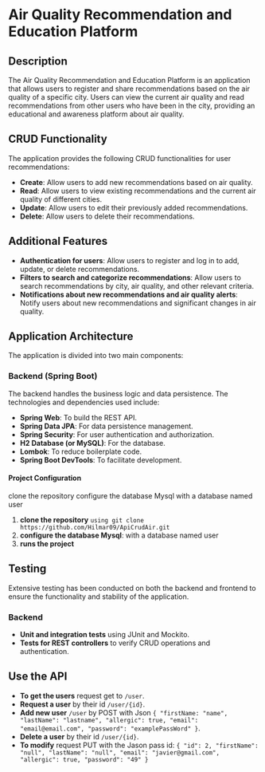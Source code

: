 # Air Quality Recommendation and Education Platform

## Description

The Air Quality Recommendation and Education Platform is an application that allows users to register and share recommendations based on the air quality of a specific city. Users can view the current air quality and read recommendations from other users who have been in the city, providing an educational and awareness platform about air quality.

## CRUD Functionality

The application provides the following CRUD functionalities for user recommendations:

- **Create**: Allow users to add new recommendations based on air quality.
- **Read**: Allow users to view existing recommendations and the current air quality of different cities.
- **Update**: Allow users to edit their previously added recommendations.
- **Delete**: Allow users to delete their recommendations.

## Additional Features

- **Authentication for users**: Allow users to register and log in to add, update, or delete recommendations.
- **Filters to search and categorize recommendations**: Allow users to search recommendations by city, air quality, and other relevant criteria.
- **Notifications about new recommendations and air quality alerts**: Notify users about new recommendations and significant changes in air quality.

## Application Architecture

The application is divided into two main components:

### Backend (Spring Boot)

The backend handles the business logic and data persistence. The technologies and dependencies used include:

- **Spring Web**: To build the REST API.
- **Spring Data JPA**: For data persistence management.
- **Spring Security**: For user authentication and authorization.
- **H2 Database (or MySQL)**: For the database.
- **Lombok**: To reduce boilerplate code.
- **Spring Boot DevTools**: To facilitate development.

#### Project Configuration

clone the repository
configure the database Mysql with a database named user


1. **clone the repository** `using git clone https://github.com/Hilmar09/ApiCrudAir.git`
2. **configure the database Mysql**: with a database named user
3. **runs the project**
  
## Testing

Extensive testing has been conducted on both the backend and frontend to ensure the functionality and stability of the application.

### Backend

- **Unit and integration tests** using JUnit and Mockito.
- **Tests for REST controllers** to verify CRUD operations and authentication.

## Use the API

- **To get the users** request get to `/user`.
- **Request a user** by their id `/user/{id}`.
- **Add new user** `/user` by POST with Json 
`{
  "firstName: "name",
  "lastName": "lastname",
  "allergic": true,
  "email": "email@email.com",
  "password": "examplePassWord"
}`.
- **Delete a user** by their id `/user/{id}`.
- **To modify** request PUT with the Jason pass id:
 `{
    "id": 2,
    "firstName": "null",
    "lastName": "null",
    "email": "javier@gmail.com",
    "allergic": true,
    "password": "49"
  }`
